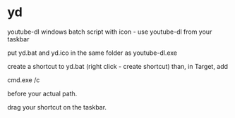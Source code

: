 # yd
youtube-dl windows batch script with icon - use youtube-dl from your taskbar

put yd.bat and yd.ico in the same folder as youtube-dl.exe

create a shortcut to yd.bat (right click - create shortcut) than, in Target, add

cmd.exe /c 

before your actual path.

drag your shortcut on the taskbar.
